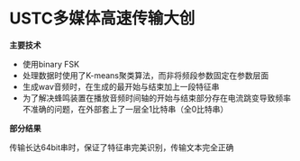 # USTC多媒体高速传输大创

**主要技术**
- 使用binary FSK
- 处理数据时使用了K-means聚类算法，而非将频段参数固定在参数层面
- 生成wav音频时，在生成的最开始与结束加上一段特征串
- 为了解决蜂鸣装置在播放音频时间轴的开始与结束部分存在电流跳变导致频率不准确的问题，在外部套上了一层全1比特串（全0比特串）

**部分结果**

传输长达64bit串时，保证了特征串完美识别，传输文本完全正确
